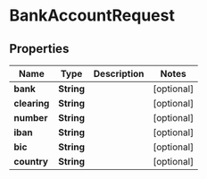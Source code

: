 

# BankAccountRequest


## Properties

| Name | Type | Description | Notes |
|------------ | ------------- | ------------- | -------------|
|**bank** | **String** |  |  [optional] |
|**clearing** | **String** |  |  [optional] |
|**number** | **String** |  |  [optional] |
|**iban** | **String** |  |  [optional] |
|**bic** | **String** |  |  [optional] |
|**country** | **String** |  |  [optional] |



